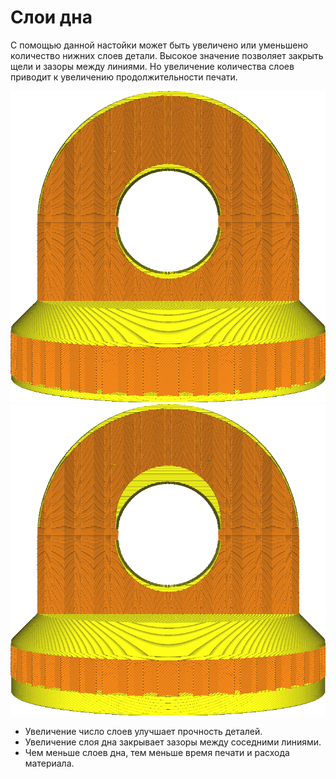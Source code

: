 Слои дна
====
С помощью данной настойки может быть увеличено или уменьшено количество нижних слоев детали. Высокое значение позволяет закрыть щели и зазоры между линиями. Но увеличение количества слоев приводит к увеличению продолжительности печати.

![12 слоев дна](../../../articles/images/top_bottom_thickness_0.8.png)
![50 слоев дна](../../../articles/images/bottom_thickness.png)

* Увеличение число слоев улучшает прочность деталей.
* Увеличение слоя дна закрывает зазоры между соседними линиями.
* Чем меньше слоев дна, тем меньше время печати и расхода материала.
